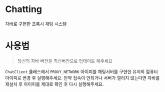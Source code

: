 # Chatting
자바로 구현한 프록시 채팅 시스템

# 사용법

> 당신의 자바 버전을 최신버전으로 업데이트 해주세요

```ChatClient``` 클래스에서 ```PROXY_NETWORK``` 아이피를 채팅서버를 구현한 유저의 컴퓨터 아이피로 변경 후 실행해주세요.
만약 접속이 안되거나 서버가 열리지 않는다면 자바를 재설치 후 아이피를 제대로 확인 후 다시 실행해주세요.
